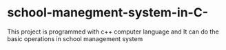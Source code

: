 # school-manegment-system-in-C-
This project is programmed with c++ computer language  and It can do the basic operations in school management system
